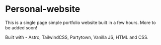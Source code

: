 # Personal-website
This is a single page simple portfolio website built in a few hours.
More to be added soon!

Built with - Astro, TailwindCSS, Partytown, Vanilla JS, HTML and CSS.
